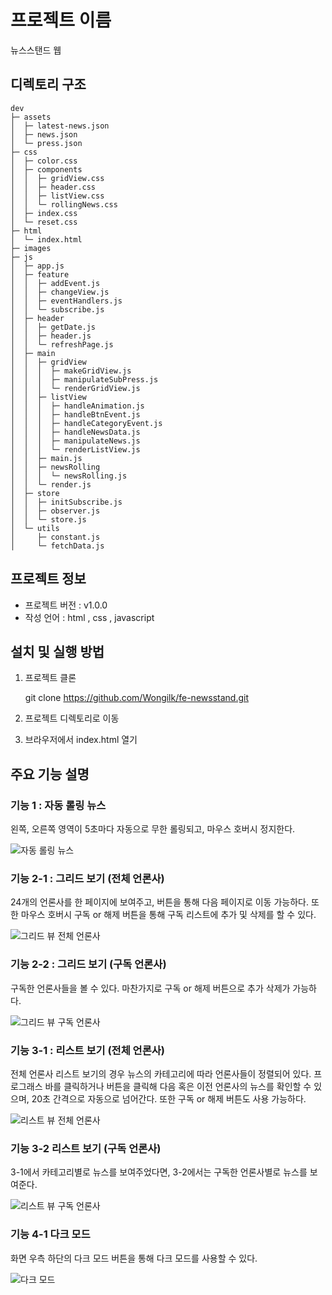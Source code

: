 # 프로젝트 이름

뉴스스탠드 웹

## 디렉토리 구조

```
dev
├─ assets
│  ├─ latest-news.json
│  ├─ news.json
│  └─ press.json
├─ css
│  ├─ color.css
│  ├─ components
│  │  ├─ gridView.css
│  │  ├─ header.css
│  │  ├─ listView.css
│  │  └─ rollingNews.css
│  ├─ index.css
│  └─ reset.css
├─ html
│  └─ index.html
├─ images
├─ js
│  ├─ app.js
│  ├─ feature
│  │  ├─ addEvent.js
│  │  ├─ changeView.js
│  │  ├─ eventHandlers.js
│  │  └─ subscribe.js
│  ├─ header
│  │  ├─ getDate.js
│  │  ├─ header.js
│  │  └─ refreshPage.js
│  ├─ main
│  │  ├─ gridView
│  │  │  ├─ makeGridView.js
│  │  │  ├─ manipulateSubPress.js
│  │  │  └─ renderGridView.js
│  │  ├─ listView
│  │  │  ├─ handleAnimation.js
│  │  │  ├─ handleBtnEvent.js
│  │  │  ├─ handleCategoryEvent.js
│  │  │  ├─ handleNewsData.js
│  │  │  ├─ manipulateNews.js
│  │  │  └─ renderListView.js
│  │  ├─ main.js
│  │  ├─ newsRolling
│  │  │  └─ newsRolling.js
│  │  └─ render.js
│  ├─ store
│  │  ├─ initSubscribe.js
│  │  ├─ observer.js
│  │  └─ store.js
│  └─ utils
│     ├─ constant.js
│     └─ fetchData.js

```

## 프로젝트 정보

- 프로젝트 버전 : v1.0.0
- 작성 언어 : html , css , javascript

## 설치 및 실행 방법

1. 프로젝트 클론

   git clone https://github.com/Wongilk/fe-newsstand.git

2. 프로젝트 디렉토리로 이동
3. 브라우저에서 index.html 열기

## 주요 기능 설명

### 기능 1 : 자동 롤링 뉴스

왼쪽, 오른쪽 영역이 5초마다 자동으로 무한 롤링되고,
마우스 호버시 정지한다.

![자동 롤링 뉴스](https://github.com/Wongilk/fe-newsstand/assets/108254103/447d1636-3b0b-42a7-a90d-1a4116b1ca6e)

### 기능 2-1 : 그리드 보기 (전체 언론사)

24개의 언론사를 한 페이지에 보여주고, 버튼을 통해 다음 페이지로 이동 가능하다. 또한 마우스 호버시 구독 or 해제 버튼을 통해 구독 리스트에 추가 및 삭제를 할 수 있다.

![그리드 뷰 전체 언론사](https://github.com/Wongilk/fe-newsstand/assets/108254103/116735ed-cc0f-4c2a-9d9b-d14f2b0ae58e)

### 기능 2-2 : 그리드 보기 (구독 언론사)

구독한 언론사들을 볼 수 있다. 마찬가지로 구독 or 해제 버튼으로 추가 삭제가 가능하다.

![그리드 뷰 구독 언론사](https://github.com/Wongilk/fe-newsstand/assets/108254103/036d814e-cd5f-4ab7-abeb-36ab741a23b6)

### 기능 3-1 : 리스트 보기 (전체 언론사)

전체 언론사 리스트 보기의 경우 뉴스의 카테고리에 따라 언론사들이 정렬되어 있다.
프로그래스 바를 클릭하거나 버튼을 클릭해 다음 혹은 이전 언론사의 뉴스를 확인할 수 있으며, 20초 간격으로 자동으로 넘어간다.
또한 구독 or 해제 버튼도 사용 가능하다.

![리스트 뷰 전체 언론사](https://github.com/Wongilk/fe-newsstand/assets/108254103/00e01e36-8df6-4613-932f-f4f71c02f866)

### 기능 3-2 리스트 보기 (구독 언론사)

3-1에서 카테고리별로 뉴스를 보여주었다면, 3-2에서는 구독한 언론사별로 뉴스를 보여준다.

![리스트 뷰 구독 언론사](https://github.com/Wongilk/fe-newsstand/assets/108254103/855b5b80-e55b-4e7a-b8d1-f376d8a7f6de)


### 기능 4-1 다크 모드

화면 우측 하단의 다크 모드 버튼을 통해 다크 모드를 사용할 수 있다.

![다크 모드](https://github.com/Wongilk/fe-newsstand/assets/108254103/c4f29f9e-5ad1-4272-9c4c-bc10ee6393a2)
